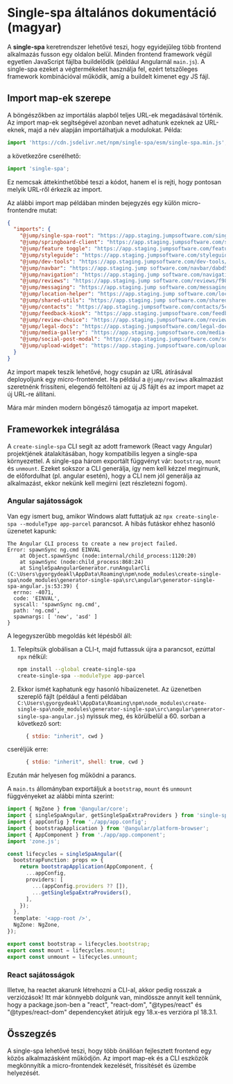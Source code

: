 # Single-spa általános dokumentáció (magyar)

A **single-spa** keretrendszer lehetővé teszi, hogy egyidejűleg több frontend alkalmazás fusson egy oldalon belül. Minden frontend framework végül egyetlen JavaScript fájlba buildelődik (például Angularnál `main.js`). A single-spa ezeket a végtermékeket használja fel, ezért tetszőleges framework kombinációval működik, amíg a buildelt kimenet egy JS fájl.

## Import map-ek szerepe

A böngészőkben az importálás alapból teljes URL-ek megadásával történik. Az import map-ek segítségével azonban nevet adhatunk ezeknek az URL-eknek, majd a név alapján importálhatjuk a modulokat. Példa:

```javascript
import 'https://cdn.jsdelivr.net/npm/single-spa/esm/single-spa.min.js';
```

a következőre cserélhető:

```javascript
import 'single-spa';
```

Ez nemcsak áttekinthetőbbé teszi a kódot, hanem el is rejti, hogy pontosan melyik URL-ről érkezik az import.

Az alábbi import map példában minden bejegyzés egy külön micro-frontendre mutat:

```json
{
  "imports": {
    "@jump/single-spa-root": "https://app.staging.jumpsoftware.com/single-spa-root/2bcf9cdb/single-spa-root.js",
    "@jump/springboard-client": "https://app.staging.jumpsoftware.com/springboard-client/a0c7d10e/springboard-client.js",
    "@jump/feature toggle": "https://app.staging.jumpsoftware.com/feature toggle/95f5bed1/feature toggle.js",
    "@jump/styleguide": "https://app.staging.jumpsoftware.com/styleguide/0e2959cb/styleguide.js",
    "@jump/dev-tools": "https://app.staging.jumpsoftware.com/dev-tools/89f45b8a/dev-tools.js",
    "@jump/navbar": "https://app.staging.jump software.com/navbar/dabd5bc3/navbar.js",
    "@jump/navigation": "https://app.staging.jump software.com/navigation/64903f4b/navigation.js",
    "@jump/reviews": "https://app.staging.jump software.com/reviews/f98cb266/reviews.js",
    "@jump/messaging": "https://app.staging.jump software.com/messaging/fe1538f1/messaging.js",
    "@jump/location-helper": "https://app.staging.jump software.com/location-helper/f3cb39c8/location-helper.js",
    "@jump/shared-utils": "https://app.staging.jump software.com/shared-utils/729bd567/shared-utils.js",
    "@jump/contacts": "https://app.staging.jumpsoftware.com/contacts/5c979c9b/contacts.js",
    "@jump/feedback-kiosk": "https://app.staging.jumpsoftware.com/feedback-kiosk/4f0a0e1a/feedback-kiosk.js",
    "@jump/review-choice": "https://app.staging.jumpsoftware.com/review-choice/b25502ba/review-choice.js",
    "@jump/legal-docs": "https://app.staging.jumpsoftware.com/legal-docs/e6106ae1/legal-docs.js",
    "@jump/media-gallery": "https://app.staging.jumpsoftware.com/media-gallery/13ddcd59/media-gallery.js",
    "@jump/social-post-modal": "https://app.staging.jumpsoftware.com/social-post-modal/2ae0cd70/social-post-modal.js",
    "@jump/upload-widget": "https://app.staging.jumpsoftware.com/upload-widget/7a492710/upload-widget.js"
  }
}
```

Az import mapek teszik lehetővé, hogy csupán az URL átírásával deployoljunk egy micro-frontendet. Ha például a `@jump/reviews` alkalmazást szeretnénk frissíteni, elegendő feltölteni az új JS fájlt és az import mapet az új URL-re állítani.

Mára már minden modern böngésző támogatja az import mapeket.

## Frameworkek integrálása

A `create-single-spa` CLI segít az adott framework (React vagy Angular) projektjének átalakításában, hogy kompatibilis legyen a single-spa környezettel. A single-spa három exportált függvényt vár: `bootstrap`, `mount` és `unmount`. Ezeket sokszor a CLI generálja, így nem kell kézzel megírnunk, de előfordulhat (pl. angular esetén), hogy a CLI nem jól generálja az alkalmazást, ekkor nekünk kell megírni (ezt részletezni fogom).

### Angular sajátosságok


Van egy ismert bug, amikor Windows alatt futtatjuk az
`npx create-single-spa --moduleType app-parcel` parancsot. A hibás futáskor
ehhez hasonló üzenetet kapunk:

```
The Angular CLI process to create a new project failed.
Error: spawnSync ng.cmd EINVAL
    at Object.spawnSync (node:internal/child_process:1120:20)
    at spawnSync (node:child_process:868:24)
    at SingleSpaAngularGenerator.runAngularCli (C:\Users\gyorgydeakl\AppData\Roaming\npm\node_modules\create-single-spa\node_modules\generator-single-spa\src\angular\generator-single-spa-angular.js:53:39) {
  errno: -4071,
  code: 'EINVAL',
  syscall: 'spawnSync ng.cmd',
  path: 'ng.cmd',
  spawnargs: [ 'new', 'asd' ]
}
```

A legegyszerűbb megoldás két lépésből áll:

1. Telepítsük globálisan a CLI-t, majd futtassuk újra a parancsot, ezúttal `npx` nélkül:

   ```bash
   npm install --global create-single-spa
   create-single-spa --moduleType app-parcel
   ```

2. Ekkor ismét kaphatunk egy hasonló hibaüzenetet. Az üzenetben szereplő fájlt
(például a fenti példában
`C:\Users\gyorgydeakl\AppData\Roaming\npm\node_modules\create-single-spa\node_modules\generator-single-spa\src\angular\generator-single-spa-angular.js`)
nyissuk meg, és körülbelül a 60. sorban a következő sort:

```javascript
      { stdio: "inherit", cwd }
```

cseréljük erre:

```javascript
      { stdio: "inherit", shell: true, cwd }
```

Ezután már helyesen fog működni a parancs.

A `main.ts` állományban exportáljuk a `bootstrap`, `mount` és `unmount` függvényeket az alábbi minta szerint:

```typescript
import { NgZone } from '@angular/core';
import { singleSpaAngular, getSingleSpaExtraProviders } from 'single-spa-angular';
import { appConfig } from './app/app.config';
import { bootstrapApplication } from '@angular/platform-browser';
import { AppComponent } from './app/app.component';
import 'zone.js';

const lifecycles = singleSpaAngular({
  bootstrapFunction: props => {
    return bootstrapApplication(AppComponent, {
      ...appConfig,
      providers: [
        ...(appConfig.providers ?? []),
        ...getSingleSpaExtraProviders(),
      ],
    });
  },
  template: '<app-root />',
  NgZone: NgZone,
});

export const bootstrap = lifecycles.bootstrap;
export const mount = lifecycles.mount;
export const unmount = lifecycles.unmount;
```

### React sajátosságok

Illetve, ha reactet akarunk létrehozni a CLI-al, akkor pedig rosszak a verziózások!
Itt már könnyebb dolgunk van, mindössze annyit kell tennünk, hogy a package.json-ben a "react", "react-dom", "@types/react" és "@types/react-dom" dependencyket átírjuk egy 18.x-es verzióra pl 18.3.1.

## Összegzés

A single-spa lehetővé teszi, hogy több önállóan fejlesztett frontend egy közös alkalmazásként működjön. Az import map-ek és a CLI eszközök megkönnyítik a micro-frontendek kezelését, frissítését és üzembe helyezését.

